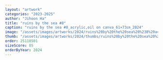 ```yaml
---
layout: "artwork"
categories: "2023-2025"
author: "Jihoon Ha"
title: "ruins by the sea #8"
caption: "ruins by the sea #8_acrylic,oil on canva_61×73㎝_2024"
image: "/assets/images/artworks/2024/ruins%20by%20the%20sea%20%238%20acrylic%2Coil%20on%20canva%2061x73cm%202024.jpg"
thumb: "/assets/images/artworks/2024/thumbs/ruins%20by%20the%20sea%20%238%20acrylic%2Coil%20on%20canva%2061x73cm%202024.jpg"
order: 25110501
sizeScore: 05
orderByYear: 2024
---
```

